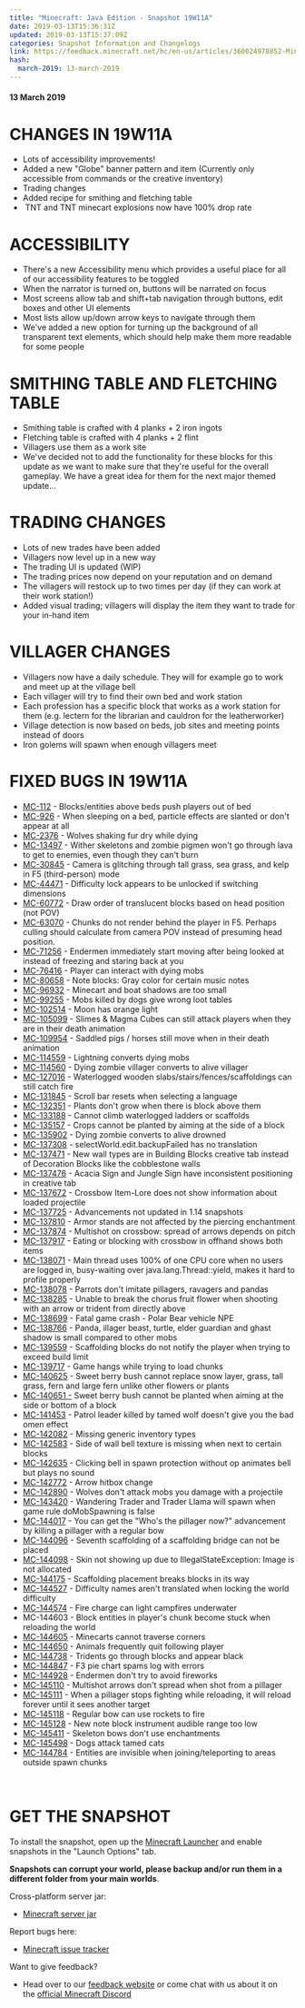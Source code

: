 ```yaml
---
title: "Minecraft: Java Edition - Snapshot 19W11A"
date: 2019-03-13T15:36:31Z
updated: 2019-03-13T15:37:09Z
categories: Snapshot Information and Changelogs
link: https://feedback.minecraft.net/hc/en-us/articles/360024978852-Minecraft-Java-Edition-Snapshot-19W11A
hash:
  march-2019: 13-march-2019
---
```


#### **13 March 2019**

# CHANGES IN 19W11A

- Lots of accessibility improvements!
- Added a new "Globe" banner pattern and item (Currently only accessible from commands or the creative inventory)
- Trading changes
- Added recipe for smithing and fletching table
-  TNT and TNT minecart explosions now have 100% drop rate

# ACCESSIBILITY

- There's a new Accessibility menu which provides a useful place for all of our accessibility features to be toggled
- When the narrator is turned on, buttons will be narrated on focus
- Most screens allow tab and shift+tab navigation through buttons, edit boxes and other UI elements
- Most lists allow up/down arrow keys to navigate through them
- We've added a new option for turning up the background of all transparent text elements, which should help make them more readable for some people

# SMITHING TABLE AND FLETCHING TABLE

- Smithing table is crafted with 4 planks + 2 iron ingots
- Fletching table is crafted with 4 planks + 2 flint
- Villagers use them as a work site
- We've decided not to add the functionality for these blocks for this update as we want to make sure that they're useful for the overall gameplay. We have a great idea for them for the next major themed update...

# TRADING CHANGES

- Lots of new trades have been added
- Villagers now level up in a new way
- The trading UI is updated (WIP)
- The trading prices now depend on your reputation and on demand
- The villagers will restock up to two times per day (if they can work at their work station!)
- Added visual trading; villagers will display the item they want to trade for your in-hand item

# VILLAGER CHANGES

- Villagers now have a daily schedule. They will for example go to work and meet up at the village bell
- Each villager will try to find their own bed and work station
- Each profession has a specific block that works as a work station for them (e.g. lectern for the librarian and cauldron for the leatherworker)
- Village detection is now based on beds, job sites and meeting points instead of doors
- Iron golems will spawn when enough villagers meet

# FIXED BUGS IN 19W11A

- [MC-112](https://bugs.mojang.com/browse/MC-112) - Blocks/entities above beds push players out of bed
- [MC-926](https://bugs.mojang.com/browse/MC-926) - When sleeping on a bed, particle effects are slanted or don't appear at all
- [MC-2376](https://bugs.mojang.com/browse/MC-2376) - Wolves shaking fur dry while dying
- [MC-13497](https://bugs.mojang.com/browse/MC-13497) - Wither skeletons and zombie pigmen won't go through lava to get to enemies, even though they can't burn
- [MC-30845](https://bugs.mojang.com/browse/MC-30845) - Camera is glitching through tall grass, sea grass, and kelp in F5 (third-person) mode
- [MC-44471](https://bugs.mojang.com/browse/MC-44471) - Difficulty lock appears to be unlocked if switching dimensions
- [MC-60772](https://bugs.mojang.com/browse/MC-60772) - Draw order of translucent blocks based on head position (not POV)
- [MC-63070](https://bugs.mojang.com/browse/MC-63070) - Chunks do not render behind the player in F5. Perhaps culling should calculate from camera POV instead of presuming head position.
- [MC-71256](https://bugs.mojang.com/browse/MC-71256) - Endermen immediately start moving after being looked at instead of freezing and staring back at you
- [MC-76416](https://bugs.mojang.com/browse/MC-76416) - Player can interact with dying mobs
- [MC-80658](https://bugs.mojang.com/browse/MC-80658) - Note blocks: Gray color for certain music notes
- [MC-96932](https://bugs.mojang.com/browse/MC-96932) - Minecart and boat shadows are too small
- [MC-99255](https://bugs.mojang.com/browse/MC-99255) - Mobs killed by dogs give wrong loot tables
- [MC-102514](https://bugs.mojang.com/browse/MC-102514) - Moon has orange light
- [MC-105099](https://bugs.mojang.com/browse/MC-105099) - Slimes & Magma Cubes can still attack players when they are in their death animation
- [MC-109954](https://bugs.mojang.com/browse/MC-109954) - Saddled pigs / horses still move when in their death animation
- [MC-114559](https://bugs.mojang.com/browse/MC-114559) - Lightning converts dying mobs
- [MC-114560](https://bugs.mojang.com/browse/MC-114560) - Dying zombie villager converts to alive villager
- [MC-127016](https://bugs.mojang.com/browse/MC-127016) - Waterlogged wooden slabs/stairs/fences/scaffoldings can still catch fire
- [MC-131845](https://bugs.mojang.com/browse/MC-131845) - Scroll bar resets when selecting a language
- [MC-132351](https://bugs.mojang.com/browse/MC-132351) - Plants don't grow when there is block above them
- [MC-133188](https://bugs.mojang.com/browse/MC-133188) - Cannot climb waterlogged ladders or scaffolds
- [MC-135157](https://bugs.mojang.com/browse/MC-135157) - Crops cannot be planted by aiming at the side of a block
- [MC-135902](https://bugs.mojang.com/browse/MC-135902) - Dying zombie converts to alive drowned
- [MC-137308](https://bugs.mojang.com/browse/MC-137308) - selectWorld.edit.backupFailed has no translation
- [MC-137471](https://bugs.mojang.com/browse/MC-137471) - New wall types are in Building Blocks creative tab instead of Decoration Blocks like the cobblestone walls
- [MC-137476](https://bugs.mojang.com/browse/MC-137476) - Acacia Sign and Jungle Sign have inconsistent positioning in creative tab
- [MC-137672](https://bugs.mojang.com/browse/MC-137672) - Crossbow Item-Lore does not show information about loaded projectile
- [MC-137725](https://bugs.mojang.com/browse/MC-137725) - Advancements not updated in 1.14 snapshots
- [MC-137810](https://bugs.mojang.com/browse/MC-137810) - Armor stands are not affected by the piercing enchantment
- [MC-137874](https://bugs.mojang.com/browse/MC-137874) - Multishot on crossbow: spread of arrows depends on pitch
- [MC-137917](https://bugs.mojang.com/browse/MC-137917) - Eating or blocking with crossbow in offhand shows both items
- [MC-138071](https://bugs.mojang.com/browse/MC-138071) - Main thread uses 100% of one CPU core when no users are logged in, busy-waiting over java.lang.Thread::yield, makes it hard to profile properly
- [MC-138078](https://bugs.mojang.com/browse/MC-138078) - Parrots don't imitate pillagers, ravagers and pandas
- [MC-138285](https://bugs.mojang.com/browse/MC-138285) - Unable to break the chorus fruit flower when shooting with an arrow or trident from directly above
- [MC-138699](https://bugs.mojang.com/browse/MC-138699) - Fatal game crash - Polar Bear vehicle NPE
- [MC-138766](https://bugs.mojang.com/browse/MC-138766) - Panda, illager beast, turtle, elder guardian and ghast shadow is small compared to other mobs
- [MC-139559](https://bugs.mojang.com/browse/MC-139559) - Scaffolding blocks do not notify the player when trying to exceed build limit
- [MC-139717](https://bugs.mojang.com/browse/MC-139717) - Game hangs while trying to load chunks
- [MC-140625](https://bugs.mojang.com/browse/MC-140625) - Sweet berry bush cannot replace snow layer, grass, tall grass, fern and large fern unlike other flowers or plants
- [MC-140651 -](https://bugs.mojang.com/browse/MC-140651) Sweet berry bush cannot be planted when aiming at the side or bottom of a block
- [MC-141453](https://bugs.mojang.com/browse/MC-141453) - Patrol leader killed by tamed wolf doesn't give you the bad omen effect
- [MC-142082](https://bugs.mojang.com/browse/MC-142082) - Missing generic inventory types
- [MC-142583](https://bugs.mojang.com/browse/MC-142583) - Side of wall bell texture is missing when next to certain blocks
- [MC-142635](https://bugs.mojang.com/browse/MC-142635) - Clicking bell in spawn protection without op animates bell but plays no sound
- [MC-142772](https://bugs.mojang.com/browse/MC-142772) - Arrow hitbox change
- [MC-142890](https://bugs.mojang.com/browse/MC-142890) - Wolves don't attack mobs you damage with a projectile
- [MC-143420](https://bugs.mojang.com/browse/MC-143420) - Wandering Trader and Trader Llama will spawn when game rule doMobSpawning is false
- [MC-144017](https://bugs.mojang.com/browse/MC-144017) - You can get the "Who's the pillager now?" advancement by killing a pillager with a regular bow
- [MC-144096](https://bugs.mojang.com/browse/MC-144096) - Seventh scaffolding of a scaffolding bridge can not be placed
- [MC-144098](https://bugs.mojang.com/browse/MC-144098) - Skin not showing up due to IllegalStateException: Image is not allocated
- [MC-144175](https://bugs.mojang.com/browse/MC-144175) - Scaffolding placement breaks blocks in its way
- [MC-144527](https://bugs.mojang.com/browse/MC-144527) - Difficulty names aren't translated when locking the world difficulty
- [MC-144574](https://bugs.mojang.com/browse/MC-144574) - Fire charge can light campfires underwater
- MC-144603 - Block entities in player's chunk become stuck when reloading the world
- [MC-144605](https://bugs.mojang.com/browse/MC-144605) - Minecarts cannot traverse corners
- [MC-144650](https://bugs.mojang.com/browse/MC-144650) - Animals frequently quit following player
- [MC-144738](https://bugs.mojang.com/browse/MC-144738) - Tridents go through blocks and appear black
- [MC-144847](https://bugs.mojang.com/browse/MC-144847) - F3 pie chart spams log with errors
- [MC-144928](https://bugs.mojang.com/browse/MC-144928) - Endermen don't try to avoid fireworks
- [MC-145110](https://bugs.mojang.com/browse/MC-145110) - Multishot arrows don't spread when shot from a pillager
- [MC-145111](https://bugs.mojang.com/browse/MC-145111) - When a pillager stops fighting while reloading, it will reload forever until it sees another target
- [MC-145118](https://bugs.mojang.com/browse/MC-145118) - Regular bow can use rockets to fire
- [MC-145128](https://bugs.mojang.com/browse/MC-145128) - New note block instrument audible range too low
- [MC-145411](https://bugs.mojang.com/browse/MC-145411) - Skeleton bows don't use enchantments
- [MC-145498](https://bugs.mojang.com/browse/MC-145498) - Dogs attack tamed cats
- [MC-144784](https://bugs.mojang.com/browse/MC-144784) - Entities are invisible when joining/teleporting to areas outside spawn chunks

 

# GET THE SNAPSHOT

To install the snapshot, open up the [Minecraft Launcher](https://minecraft.net/download) and enable snapshots in the "Launch Options" tab.  
  
**Snapshots can corrupt your world, please backup and/or run them in a different folder from your main worlds**.  
  
Cross-platform server jar:

- [Minecraft server jar](https://launcher.mojang.com/v1/objects/388221ffa9e8e1576e07f9839eadd2ac7bd51cbb/server.jar)

Report bugs here:

- [Minecraft issue tracker](https://bugs.mojang.com/browse/MC)

Want to give feedback?

- Head over to our [feedback website](https://aka.ms/snapshotfeedback) or come chat with us about it on the [official Minecraft Discord](https://discord.gg/Minecraft)
